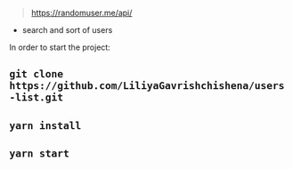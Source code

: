 > https://randomuser.me/api/

- search and sort of users

In order to start the project:

## `git clone https://github.com/LiliyaGavrishchishena/users-list.git`

## `yarn install`

## `yarn start`
